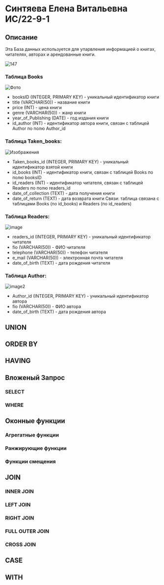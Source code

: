 # Синтяева Елена Витальевна ИС/22-9-1

## Описание

Эта База данных используется для упарвления информацией о книгах, читателях, авторах и арендованные книги.

![147](https://cdn.discordapp.com/attachments/1225378430086942720/1227237903030288534/147.png?ex=662d9c1d&is=662c4a9d&hm=f2cb54019357b0f61486c86a891fbb0afffdbf5ed4317ada63b29c2bc1a44a3b&)



### Таблица Books
![Фото](https://cdn.discordapp.com/attachments/1155576287969169439/1234407179206004788/image.png?ex=66309ec5&is=662f4d45&hm=2426b1bde8210e9a3346c807d8fc8e2e27b8ec5664cc8b7ce7b85da3245280cb&)

 - booksID (INTEGER, PRIMARY KEY) - уникальный идентификатор книги
 - title (VARCHAR(50)) - название книги
 - price (INT) - цена книги
 - genre (VARCHAR(50)) - жанр книги
 - year_of_Publishing (DATE) - год издания книги
 - id_author (INT) - идентификатор автора книги, связан с таблицей Author по полю Author_id

 ### Таблица Taken_books:
![Изображения](https://cdn.discordapp.com/attachments/1155576287969169439/1234407179206004788/image.png?ex=66309ec5&is=662f4d45&hm=2426b1bde8210e9a3346c807d8fc8e2e27b8ec5664cc8b7ce7b85da3245280cb&)

 - Taken_books_id (INTEGER, PRIMARY KEY) - уникальный идентификатор взятой книги
 - id_books (INT) - идентификатор книги, связан с таблицей Books по полю booksID
 - id_readers (INT) - идентификатор читателя, связан с таблицей Readers по полю readers_id
 - date_of_collection (TEXT) - дата получения книги
 - date_of_return (TEXT) - дата возврата книги
Связи: таблица связана с таблицами Books (по id_books) и Readers (по id_readers)


### Таблица Readers:
![image](https://cdn.discordapp.com/attachments/1155576287969169439/1234407245614420089/image.png?ex=66309ed5&is=662f4d55&hm=0485553aaea906a5c3a532cd1f5491858cda9d9a8660e1ed28c78e6644958bd5&)

 - readers_id (INTEGER, PRIMARY KEY) - уникальный идентификатор читателя
 - fio (VARCHAR(50)) - ФИО читателя
 - telephone (VARCHAR(50)) - телефон читателя
 - e_mail (VARCHAR(50)) - электронная почта читателя
 - date_of_birth (TEXT) - дата рождения читателя


### Таблица Author:
![image2](https://cdn.discordapp.com/attachments/1155576287969169439/1234407245614420089/image.png?ex=66309ed5&is=662f4d55&hm=0485553aaea906a5c3a532cd1f5491858cda9d9a8660e1ed28c78e6644958bd5&)

 - Author_id (INTEGER, PRIMARY KEY) - уникальный идентификатор автора
 - fio (VARCHAR(50)) - ФИО автора
 - date_of_birth (TEXT) - дата рождения автора

## UNION


## ORDER BY


## HAVING


## Вложеный Запрос

### SELECT

### WHERE


## Оконные функции 

### Агрегатные функции

### Ранжирующие функции

### Функции смещения

## JOIN 

### INNER JOIN

### LEFT JOIN

### RIGHT JOIN

### FULL OUTER JOIN 

### CROSS JOIN

## CASE 

## WITH
